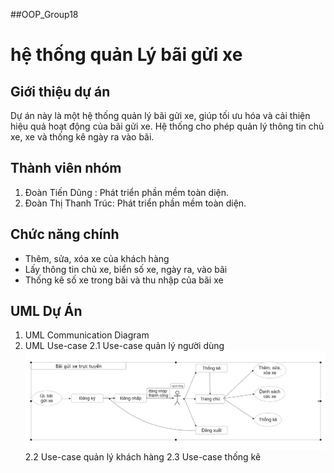 ##OOP_Group18
# hệ thống quản Lý bãi gửi xe
## Giới thiệu dự án
Dự án này là một hệ thống quản lý bãi gửi xe, giúp tối ưu hóa và cải thiện hiệu quả hoạt động của bãi gửi xe. Hệ thống cho phép quản lý thông tin chủ xe, xe và thống kê ngày ra vào bãi.
## Thành viên nhóm
1. Đoàn Tiến Dũng : Phát triển phần mềm toàn diện.
2. Đoàn Thị Thanh Trúc: Phát triển phần mềm toàn diện.
## Chức năng chính
* Thêm, sửa, xóa xe của khách hàng
* Lấy thông tin chủ xe, biển số xe, ngày ra, vào bãi
* Thống kê số xe trong bãi và thu nhập của bãi xe
## UML Dự Án
1. UML Communication Diagram
2. UML Use-case
2.1 Use-case quản lý người dùng
![UML](Quanlibaiguixe/UML/uml1.png)
2.2 Use-case quản lý khách hàng
2.3 Use-case thống kê

